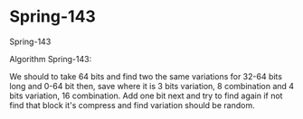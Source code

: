 # Spring-143
Spring-143

Algorithm Spring-143:

We should to take 64 bits and find two the same variations for 32-64 bits long and 0-64 bit then, save where it is 3 bits variation, 8 combination and 4 bits variation, 16 combination. Add one bit next and try to find again if not find that block it's compress and find variation should be random.

